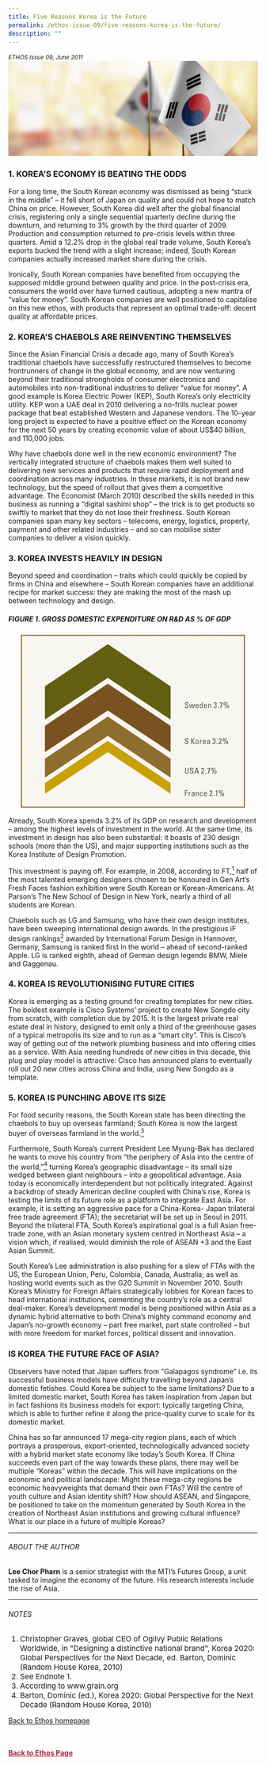 ```yaml
---
title: Five Reasons Korea is the Future
permalink: /ethos-issue-09/five-reasons-korea-is-the-future/
description: ""
---
```

<style>

.back a
{
	color: #9f2943;
	font-weight: bold;
}

#banner img
{
	width:100%;
}
	
.author
{
border-bottom: 1px solid black;
margin-top:40px;
padding-bottom:30px;
border-top: 1px solid black;	

}

.author p {
	font-size: 0.9em;
	line-height:24px !important;
	}	

.break
{
   border-top: 1px solid  black;
   border-bottom: 1px solid black;
	 padding:20px;
	text-align:center;
	margin-top:50px;
}
	
.break1
{
font-family: Georgia;
	font-size:20px;
	font-style: italic;
	font-weight: bold;
}

.boxheader {
	color: white !important;
	}	

.containerbox {
	background-color: #eceedb;
	border-radius: 10px;
	padding: 5%;
	margin-top: 5%;
	
	}	

li {
	font-size: 15px !important;
	
	}	

</style>

<em><small>ETHOS Issue 09, June 2011</small></em>
<img src="/images/Cropped_images/Ethos_Issue_09/9_Banner_Five%20Reasons%20Korea%20is%20the%20Future.jpg">


  
<h3>1. KOREA’S ECONOMY IS BEATING THE ODDS</h3>  
  
<p>For a long time, the South Korean economy was dismissed as being “stuck in the middle” – it fell short of Japan on quality and could not hope to match China on price. However, South Korea did well after the global financial crisis, registering only a single sequential quarterly decline during the downturn, and returning to 3% growth by the third quarter of 2009. Production and consumption returned to pre-crisis levels within three quarters. Amid a 12.2% drop in the global real trade volume, South Korea’s exports bucked the trend with a slight increase; indeed, South Korean companies actually increased market share during the crisis.</p>  
  
<p>Ironically, South Korean companies have benefited from occupying the supposed middle ground between quality and price. In the post-crisis era, consumers the world over have turned cautious, adopting a new mantra of “value for money”. South Korean companies are well positioned to capitalise on this new ethos, with products that represent an optimal trade-off: decent quality at affordable prices.</p>  
  
<h3>2. KOREA’S CHAEBOLS ARE REINVENTING THEMSELVES</h3>  
  
<p>Since the Asian Financial Crisis a decade ago, many of South Korea’s traditional chaebols have successfully restructured themselves to become frontrunners of change in the global economy, and are now venturing beyond their traditional strongholds of consumer electronics and automobiles into non-traditional industries to deliver “value for money”. A good example is Korea Electric Power (KEP), South Korea’s only electricity utility. KEP won a UAE deal in 2010 delivering a no-frills nuclear power package that beat established Western and Japanese vendors. The 10-year long project is expected to have a positive effect on the Korean economy for the next 50 years by creating economic value of about US$40 billion, and 110,000 jobs.</p>  
  
<p>Why have chaebols done well in the new economic environment? The vertically integrated structure of chaebols makes them well suited to delivering new services and products that require rapid deployment and coordination across many industries. In these markets, it is not brand new technology, but the speed of rollout that gives them a competitive advantage. The Economist (March 2010) described the skills needed in this business as running a “digital sashimi shop” – the trick is to get products so swiftly to market that they do not lose their freshness. South Korean companies span many key sectors – telecoms, energy, logistics, property, payment and other related industries – and so can mobilise sister companies to deliver a vision quickly.</p>  
  
<h3>3. KOREA INVESTS HEAVILY IN DESIGN</h3>  
  
<p>Beyond speed and coordination – traits which could quickly be copied by firms in China and elsewhere – South Korean companies have an additional recipe for market success: they are making the most of the mash up between technology and design.</p>  
  
<h5>FIGURE 1. GROSS DOMESTIC EXPENDITURE ON R&amp;D AS % OF GDP</h5>  
  
<p style="text-align: center;"><img title="12i2a-big" src="/images/Ethos_Images/Ethos_Issue_09/Fig_12i2a_big.gif" data-displaymode="Original" alt="figure 1"></p>  
  
<p>Already, South Korea spends 3.2% of its GDP on research and development – among the highest levels of investment in the world. At the same time, its investment in design has also been substantial: it boasts of 230 design schools (more than the US), and major supporting institutions such as the Korea Institute of Design Promotion.</p>  
  
<p>This investment is paying off. For example, in 2008, according to FT,<a href="../../Knowledge/Ethos/Issue%209%20Jun%202011/Pages/Five-Reasons-Korea-is-the-Future.html#notes"><sup>1</sup></a> half of the most talented emerging designers chosen to be honoured in Gen Art’s Fresh Faces fashion exhibition were South Korean or Korean-Americans. At Parson’s The New School of Design in New York, nearly a third of all students are Korean.</p>  
  
<p>Chaebols such as LG and Samsung, who have their own design institutes, have been sweeping international design awards. In the prestigious iF design rankings<a href="../../Knowledge/Ethos/Issue%209%20Jun%202011/Pages/Five-Reasons-Korea-is-the-Future.html#notes"><sup>2</sup></a> awarded by International Forum Design in Hannover, Germany, Samsung is ranked first in the world – ahead of second-ranked Apple. LG is ranked eighth, ahead of German design legends BMW, Miele and Gaggenau.</p>  
  
<h3>4. KOREA IS REVOLUTIONISING FUTURE CITIES</h3>  
  
<p>Korea is emerging as a testing ground for creating templates for new cities. The boldest example is Cisco Systems’ project to create New Songdo city from scratch, with completion due by 2015. It is the largest private real estate deal in history, designed to emit only a third of the greenhouse gases of a typical metropolis its size and to run as a “smart city”. This is Cisco’s way of getting out of the network plumbing business and into offering cities as a service. With Asia needing hundreds of new cities in this decade, this plug and play model is attractive: Cisco has announced plans to eventually roll out 20 new cities across China and India, using New Songdo as a template.</p>  
  
<h3>5. KOREA IS PUNCHING ABOVE ITS SIZE</h3>  
  
<p>For food security reasons, the South Korean state has been directing the chaebols to buy up overseas farmland; South Korea is now the largest buyer of overseas farmland in the world.<a href="../../Knowledge/Ethos/Issue%209%20Jun%202011/Pages/Five-Reasons-Korea-is-the-Future.html#notes"><sup>3</sup></a></p>  
  
<p>Furthermore, South Korea’s current President Lee Myung-Bak has declared he wants to move his country from “the periphery of Asia into the centre of the world,”<a href="../../Knowledge/Ethos/Issue%209%20Jun%202011/Pages/Five-Reasons-Korea-is-the-Future.html#notes"><sup>4</sup></a> turning Korea’s geographic disadvantage – its small size wedged between giant neighbours – into a geopolitical advantage. Asia today is economically interdependent but not politically integrated. Against a backdrop of steady American decline coupled with China’s rise, Korea is testing the limits of its future role as a platform to integrate East Asia. For example, it is setting an aggressive pace for a China-Korea- Japan trilateral free trade agreement (FTA); the secretariat will be set up in Seoul in 2011. Beyond the trilateral FTA, South Korea’s aspirational goal is a full Asian free-trade zone, with an Asian monetary system centred in Northeast Asia – a vision which, if realised, would diminish the role of ASEAN +3 and the East Asian Summit.</p>  
  
<p>South Korea’s Lee administration is also pushing for a slew of FTAs with the US, the European Union, Peru, Colombia, Canada, Australia; as well as hosting world events such as the G20 Summit in November 2010. South Korea’s Ministry for Foreign Affairs strategically lobbies for Korean faces to head international institutions, cementing the country’s role as a central deal-maker. Korea’s development model is being positioned within Asia as a dynamic hybrid alternative to both China’s mighty command economy and Japan’s no-growth economy – part free market, part state controlled – but with more freedom for market forces, political dissent and innovation.</p>  
  
<h3>IS KOREA THE FUTURE FACE OF ASIA?</h3>  
  
<p>Observers have noted that Japan suffers from “Galapagos syndrome” i.e. its successful business models have difficulty travelling beyond Japan’s domestic fetishes. Could Korea be subject to the same limitations? Due to a limited domestic market, South Korea has taken inspiration from Japan but in fact fashions its business models for export: typically targeting China, which is able to further refine it along the price-quality curve to scale for its domestic market.</p>  
  
<p>China has so far announced 17 mega-city region plans, each of which portrays a prosperous, export-oriented, technologically advanced society with a hybrid market state economy like today’s South Korea. If China succeeds even part of the way towards these plans, there may well be multiple “Koreas” within the decade. This will have implications on the economic and political landscape: Might these mega-city regions be economic heavyweights that demand their own FTAs? Will the centre of youth culture and Asian identity shift? How should ASEAN, and Singapore, be positioned to take on the momentum generated by South Korea in the creation of Northeast Asian institutions and growing cultural influence? What is our place in a future of multiple Koreas?</p>  
  
<hr>  
  
<h6>ABOUT THE AUTHOR</h6>  
  
<p class="small-text"><strong>Lee Chor Pharn</strong> is a senior strategist with the MTI’s Futures Group, a unit tasked to imagine the economy of the future. His research interests include the rise of Asia.</p>  
  
<hr>  
  
<h6><a name="notes"></a>NOTES</h6>  
  
<ol>  
<li class="small-text">Christopher Graves, global CEO of Ogilvy Public Relations Worldwide, in "Designing a distinctive national brand", Korea 2020: Global Perspectives for the Next Decade, ed. Barton, Dominic (Random House Korea, 2010)</li>  
<li class="small-text">See Endnote 1.</li>  
<li class="small-text">According to www.grain.org</li>  
<li class="small-text">Barton, Dominic (ed.), Korea 2020: Global Perspective for the Next Decade (Random House Korea, 2010)</li>  
</ol>  
  
<p><a href="../../ethos.html">Back to Ethos homepage</a></p>



<br>
<br>	
<div class="back">
<a href="/ethos/">Back to Ethos Page</a>	
</div>